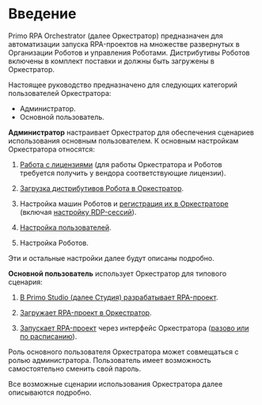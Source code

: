 # Введение

Primo RPA Orchestrator (далее Оркестратор) предназначен для автоматизации запуска RPA-проектов на множестве развернутых в Организации Роботов и управления Роботами. Дистрибутивы Роботов включены в комплект поставки и должны быть загружены в Оркестратор.

Настоящее руководство предназначено для следующих категорий пользователей Оркестратора:

* Администратор.
* Основной пользователь.

**Администратор** настраивает Оркестратор для обеспечения сценариев использования основным пользователем. К основным настройкам Оркестратора относятся:

1. [Работа с лицензиями](https://docs.primo-rpa.ru/primo-rpa/orchestrator/settings/licensing/new-license) (для работы Оркестратора и Роботов требуется получить у вендора соответствующие лицензии).

2. [Загрузка дистрибутивов Робота в Оркестратор](https://docs.primo-rpa.ru/primo-rpa/orchestrator/settings/upload-robot).

3. Настройка машин Роботов и [регистрация их в Оркестраторе](https://docs.primo-rpa.ru/primo-rpa/orchestrator/settings/register-robot) (включая [настройку RDP-сессий](https://docs.primo-rpa.ru/primo-rpa/orchestrator/settings/register-rdp)).

4. [Настройка пользователей](https://docs.primo-rpa.ru/primo-rpa/orchestrator/settings/users).

5. Настройка Роботов.

Эти и остальные настройки далее будут описаны подробно.

**Основной пользователь** использует Оркестратор для типового сценария:

1. [В Primo Studio (далее Студия) разрабатывает RPA-проект](https://docs.primo-rpa.ru/primo-rpa/primo-studio/projects).

2. [Загружает RPA-проект в Оркестратор](https://docs.primo-rpa.ru/primo-rpa/orchestrator/basics#dobavlenie-rpa-proekta).

3. [Запускает RPA-проект](https://docs.primo-rpa.ru/primo-rpa/orchestrator/basics/project-manual-start) через интерфейс Оркестратора ([разово или по расписанию](https://docs.primo-rpa.ru/primo-rpa/orchestrator/basics/tasks)).

Роль основного пользователя Оркестратора может совмещаться с ролью администратора. Пользователь имеет возможность самостоятельно сменить свой пароль.

Все возможные сценарии использования Оркестратора далее описываются подробно.

